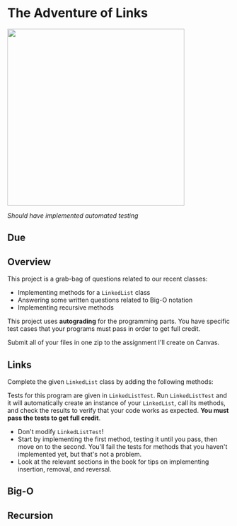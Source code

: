 # The Adventure of Links

<img src="https://upload.wikimedia.org/wikipedia/en/4/44/I_am_Error.png" width="400px" />

*Should have implemented automated testing*

## Due

## Overview

This project is a grab-bag of questions related to our recent classes:

- Implementing methods for a `LinkedList` class
- Answering some written questions related to Big-O notation
- Implementing recursive methods

This project uses **autograding** for the programming parts. You have specific test cases that your programs must pass in order to get full credit.

Submit all of your files in one zip to the assignment I'll create on Canvas.

## Links

Complete the given `LinkedList` class by adding the following methods:


Tests for this program are given in `LinkedListTest`. Run `LinkedListTest` and it will automatically create an instance of your `LinkedList`, call its methods, and check the results to verify that your code works as expected. **You must pass the tests to get full credit**.

- Don't modify `LinkedListTest`!
- Start by implementing the first method, testing it until you pass, then move on to the second. You'll fail the tests for methods that you haven't implemented yet, but that's not a problem.
- Look at the relevant sections in the book for tips on implementing insertion, removal, and reversal.


## Big-O




## Recursion


